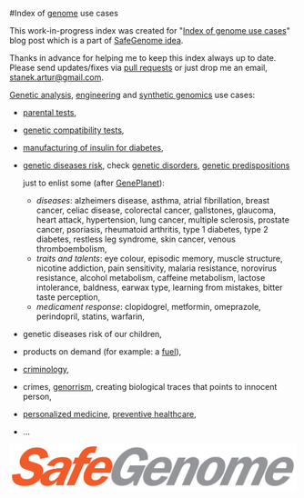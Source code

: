 #Index of [genome](https://en.wikipedia.org/wiki/Genome) use cases

This work-in-progress index was created for "[Index of genome use cases](http://scalaakka.blogspot.com/2016/05/what-we-can-do-with-our-genome.html)" blog post which is a part of [SafeGenome idea](http://scalaakka.blogspot.com/search/label/SafeGenome).

Thanks in advance for helping me to keep this index always up to date. Please send updates/fixes via [pull requests](https://help.github.com/articles/using-pull-requests/) or just drop me an email, [stanek.artur@gmail.com](mailto:stanek.artur@gmail.com).

[Genetic analysis](https://en.wikipedia.org/wiki/Genetic_analysis), [engineering](https://en.wikipedia.org/wiki/Genetic_engineering) and [synthetic genomics](https://en.wikipedia.org/wiki/Synthetic_genomics) use cases:
- [parental tests](https://en.wikipedia.org/wiki/DNA_paternity_testing),
- [genetic compatibility tests](https://en.wikipedia.org/wiki/Genetic_matchmaking),
- [manufacturing of insulin for diabetes](http://www.dailymail.co.uk/sciencetech/article-3589785/Secret-meeting-150-scientists-considers-creating-synthetic-human-genome-decade-experts-warn-technology-lead-arms-race.html),
- [genetic diseases risk](https://en.wikipedia.org/wiki/Genetic_testing), check [genetic disorders](https://en.wikipedia.org/wiki/List_of_genetic_disorders), [genetic predispositions](https://en.wikipedia.org/wiki/Genetic_predisposition)

  just to enlist some (after [GenePlanet](http://www.geneplanet.com/genetic-analysis/list-of-analyses.html)):
    - *diseases*: alzheimers disease, asthma, atrial fibrillation, breast cancer, celiac disease, colorectal cancer, gallstones, glaucoma, heart attack, hypertension, lung cancer, multiple sclerosis, prostate cancer, psoriasis, rheumatoid arthritis, type 1 diabetes, type 2 diabetes, restless leg syndrome, skin cancer, venous thromboembolism,
    - *traits and talents*: eye colour, episodic memory, muscle structure, nicotine addiction, pain sensitivity, malaria resistance, norovirus resistance, alcohol metabolism, caffeine metabolism, lactose intolerance, baldness, earwax type, learning from mistakes, bitter taste perception,
    - *medicament response*: clopidogrel, metformin, omeprazole, perindopril, statins, warfarin,
- genetic diseases risk of our children,
- products on demand (for example: a [fuel](https://www.technologyreview.com/s/519791/genetically-modified-bacteria-produce-50-percent-more-fuel/)),
- [criminology](http://www.exploredna.co.uk/dna-and-criminology.html),
- crimes, [genorrism](http://scalaakka.blogspot.com/2016/05/genorrism-danger-that-is-closer-each-day.html), creating biological traces that points to innocent person,
- [personalized medicine](http://www.ncbi.nlm.nih.gov/pmc/articles/PMC3128266/), [preventive healthcare](https://en.wikipedia.org/wiki/Preventive_healthcare),
- ...

![SafeGenome logo](https://raw.githubusercontent.com/kermitas/SafeGenome/master/documentation/media/logo/SafeGenome.png)
